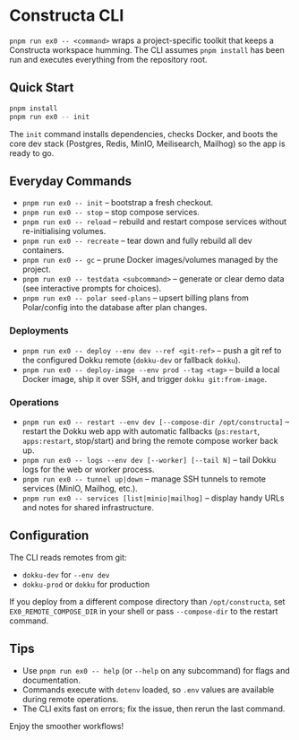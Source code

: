 # Constructa CLI

`pnpm run ex0 -- <command>` wraps a project-specific toolkit that keeps a
Constructa workspace humming. The CLI assumes `pnpm install` has been run and
executes everything from the repository root.

## Quick Start

```bash
pnpm install
pnpm run ex0 -- init
```

The `init` command installs dependencies, checks Docker, and boots the core dev
stack (Postgres, Redis, MinIO, Meilisearch, Mailhog) so the app is ready to go.

## Everyday Commands

- `pnpm run ex0 -- init` – bootstrap a fresh checkout.
- `pnpm run ex0 -- stop` – stop compose services.
- `pnpm run ex0 -- reload` – rebuild and restart compose services without
  re-initialising volumes.
- `pnpm run ex0 -- recreate` – tear down and fully rebuild all dev containers.
- `pnpm run ex0 -- gc` – prune Docker images/volumes managed by the project.
- `pnpm run ex0 -- testdata <subcommand>` – generate or clear demo data (see
  interactive prompts for choices).
- `pnpm run ex0 -- polar seed-plans` – upsert billing plans from Polar/config into
  the database after plan changes.

### Deployments

- `pnpm run ex0 -- deploy --env dev --ref <git-ref>` – push a git ref to the
  configured Dokku remote (`dokku-dev` or fallback `dokku`).
- `pnpm run ex0 -- deploy-image --env prod --tag <tag>` – build a local Docker
  image, ship it over SSH, and trigger `dokku git:from-image`.

### Operations

- `pnpm run ex0 -- restart --env dev [--compose-dir /opt/constructa]` – restart
  the Dokku web app with automatic fallbacks (`ps:restart`, `apps:restart`,
  stop/start) and bring the remote compose worker back up.
- `pnpm run ex0 -- logs --env dev [--worker] [--tail N]` – tail Dokku logs for
  the web or worker process.
- `pnpm run ex0 -- tunnel up|down` – manage SSH tunnels to remote services
  (MinIO, Mailhog, etc.).
- `pnpm run ex0 -- services [list|minio|mailhog]` – display handy URLs and
  notes for shared infrastructure.

## Configuration

The CLI reads remotes from git:

- `dokku-dev` for `--env dev`
- `dokku-prod` or `dokku` for production

If you deploy from a different compose directory than `/opt/constructa`, set
`EX0_REMOTE_COMPOSE_DIR` in your shell or pass `--compose-dir` to the restart
command.

## Tips

- Use `pnpm run ex0 -- help` (or `--help` on any subcommand) for flags and
  documentation.
- Commands execute with `dotenv` loaded, so `.env` values are available during
  remote operations.
- The CLI exits fast on errors; fix the issue, then rerun the last command.

Enjoy the smoother workflows!
